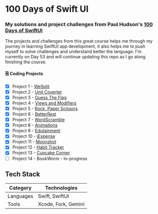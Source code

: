 # 100 Days of Swift UI

### My solutions and project challenges from Paul Hudson's [100 Days of SwiftUI](https://www.hackingwithswift.com/100/swiftui)

The projects and challenges from this great course helps me through my journey in learning SwiftUI app development, it also helps me to push myself to solve challenges and understand better the language. I'm currently on Day 53 and will continue updating this repo as I go along finishing the course.

#### :spiral_notepad: Coding Projects
- [x] Project 1 - [WeSplit](https://github.com/binoooh/100DaysOfSwiftUI/blob/main/WeSplit)
- [x] Project 2 - [Unit Coverter](https://github.com/binoooh/100DaysOfSwiftUI/blob/main/UnitConverter)
- [x] Project 3 - [Guess The Flag](https://github.com/binoooh/100DaysOfSwiftUI/blob/main/GuessTheFlag)
- [x] Project 4 - [Views and Modifiers](https://github.com/binoooh/100DaysOfSwiftUI/blob/main/ViewsAndModifiers)
- [x] Project 5 - [Rock, Paper Scissors](https://github.com/binoooh/100DaysOfSwiftUI/blob/main/RockPaperScissors)
- [x] Project 6 - [BetterRest](https://github.com/binoooh/100DaysOfSwiftUI/blob/main/BetterRest)
- [x] Project 7 - [WordScramble](https://github.com/binoooh/100DaysOfSwiftUI/blob/main/WordScramble)
- [x] Project 8 - [Animations](https://github.com/binoooh/100DaysOfSwiftUI/blob/main/Animations)
- [x] Project 9 - [Edutainment](https://github.com/binoooh/100DaysOfSwiftUI/blob/main/Edutainment)
- [x] Project 10 - [iExpense](https://github.com/binoooh/100DaysOfSwiftUI/blob/main/iExpense)
- [x] Project 11 - [Moonshot](https://github.com/binoooh/100DaysOfSwiftUI/blob/main/Moonshot)
- [x] Project 12 - [Habit Tracker](https://github.com/binoooh/100DaysOfSwiftUI/blob/main/Habit%20Tracker)
- [x] Project 13 - [Cupcake Corner](https://github.com/binoooh/100DaysOfSwiftUI/blob/main/CupcakeCorner)
- [ ] Project 14 - BookWorm - In-progress 

## Tech Stack
| Category    | Technologies                     |
|-------------|----------------------------------|
| Languages   | Swift, SwiftUI                   |
| Tools       | Xcode, Fork, Gemini              |
